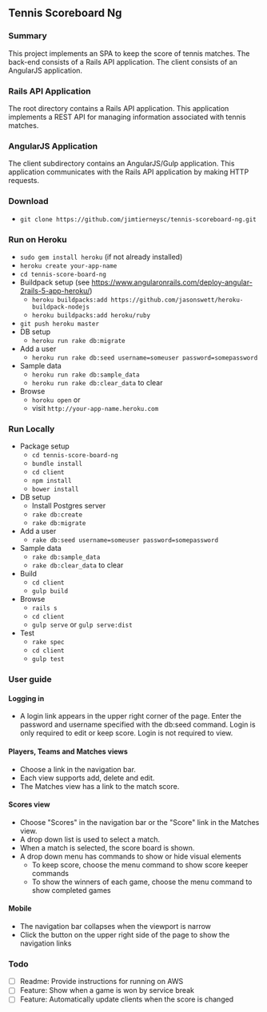 ## Tennis Scoreboard Ng

### Summary

This project implements an SPA to keep the score of tennis matches. The back-end consists of
a Rails API application.  The client consists of an AngularJS application.

### Rails API Application

The root directory contains a Rails API application.  This application implements a REST API for managing
information associated with tennis matches.

### AngularJS Application
  
The client subdirectory contains an AngularJS/Gulp application.  This application communicates with the
Rails API application by making HTTP requests.   

### Download

* `git clone https://github.com/jimtierneysc/tennis-scoreboard-ng.git`

### Run on Heroku

* `sudo gem install heroku` (if not already installed)
* `heroku create your-app-name`
* `cd tennis-score-board-ng`
* Buildpack setup (see https://www.angularonrails.com/deploy-angular-2rails-5-app-heroku/)
  * `heroku buildpacks:add https://github.com/jasonswett/heroku-buildpack-nodejs`
  * `heroku buildpacks:add heroku/ruby`
* `git push heroku master`
* DB setup
    * `heroku run rake db:migrate`
* Add a user
    * `heroku run rake db:seed username=someuser password=somepassword`
* Sample data
    * `heroku run rake db:sample_data`
    * `heroku run rake db:clear_data` to clear
* Browse
    * `horoku open`  or
    * visit `http://your-app-name.heroku.com`
  
### Run Locally

* Package setup
    * `cd tennis-score-board-ng`
    * `bundle install`
    * `cd client`
    * `npm install`
    * `bower install`
* DB setup
    * Install Postgres server
    * `rake db:create`
    * `rake db:migrate`
* Add a user
    * `rake db:seed username=someuser password=somepassword`
* Sample data
    * `rake db:sample_data`
    * `rake db:clear_data` to clear
* Build 
    * `cd client`
    * `gulp build`
* Browse
    * `rails s`
    * `cd client`
    * `gulp serve` or `gulp serve:dist` 
* Test
    * `rake spec`
    * `cd client`
    * `gulp test`
    
### User guide

#### Logging in

* A login link appears in the upper right corner of the page.  Enter the password and username specified with
the db:seed command.  Login is only required to edit or keep score.  Login is not required to view.

#### Players, Teams and Matches views

* Choose a link in the navigation bar.
* Each view supports add, delete and edit.
* The Matches view has a link to the match score.

#### Scores view

* Choose "Scores" in the navigation bar or the "Score" link in the Matches view.
* A drop down list is used to select a match.
* When a match is selected, the score board is shown.
* A drop down menu has commands to show or hide visual elements
    * To keep score, choose the menu command to show score keeper commands
    * To show the winners of each game, choose the menu command to show completed games
    
#### Mobile

* The navigation bar collapses when the viewport is narrow
* Click the button on the upper right side of the page to show the navigation links

### Todo

- [ ] Readme: Provide instructions for running on AWS 
- [ ] Feature: Show when a game is won by service break
- [ ] Feature: Automatically update clients when the score is changed

